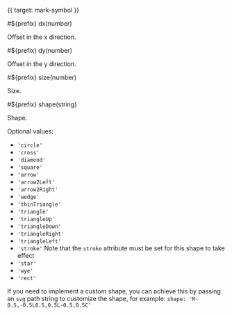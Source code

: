 {{ target: mark-symbol }}

<!-- ISymbolMarkSpec -->

#${prefix} dx(number)

Offset in the x direction.

#${prefix} dy(number)

Offset in the y direction.

#${prefix} size(number)

Size.

#${prefix} shape(string)

Shape.

Optional values:

- `'circle'`
- `'cross'`
- `'diamond'`
- `'square'`
- `'arrow'`
- `'arrow2Left'`
- `'arrow2Right'`
- `'wedge'`
- `'thinTriangle'`
- `'triangle'`
- `'triangleUp'`
- `'triangleDown'`
- `'triangleRight'`
- `'triangleLeft'`
- `'stroke'` Note that the `stroke` attribute must be set for this shape to take effect
- `'star'`
- `'wye'`
- `'rect'`

If you need to implement a custom shape, you can achieve this by passing an `svg` path string to customize the shape, for example: `shape: 'M-0.5,-0.5L0.5,0.5L-0.5,0.5C'`